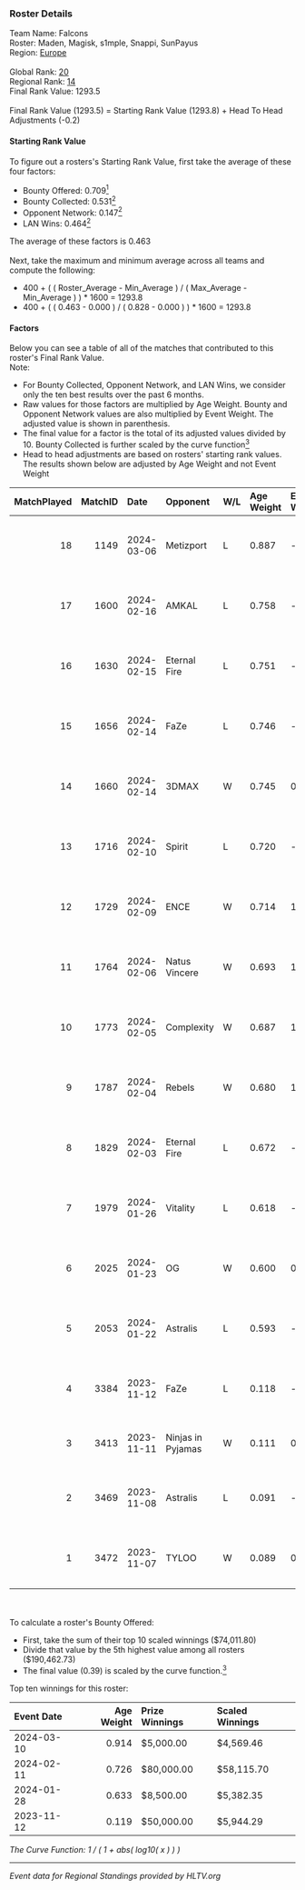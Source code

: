 ### Roster Details<br />
Team Name: Falcons<br />
Roster: Maden, Magisk, s1mple, Snappi, SunPayus<br />
Region: [Europe]( ../standings_europe.md)<br />
<br />
Global Rank: [20](../standings_global.md)<br />
Regional Rank: [14]( ../standings_europe.md)<br />
Final Rank Value:  1293.5<br />
<br />
Final Rank Value (1293.5) = Starting Rank Value (1293.8) + Head To Head Adjustments (-0.2)<br />

#### Starting Rank Value<br />
To figure out a rosters's Starting Rank Value, first take the average of these four factors:<br />
- Bounty Offered: 0.709[<sup>1</sup>](#table2)
- Bounty Collected: 0.531[<sup>2</sup>](#table1)
- Opponent Network: 0.147[<sup>2</sup>](#table1)
- LAN Wins: 0.464[<sup>2</sup>](#table1)

The average of these factors is 0.463<br />
<br />
Next, take the maximum and minimum average across all teams and compute the following:<br />
- 400 + ( ( Roster_Average - Min_Average ) / ( Max_Average - Min_Average ) ) * 1600 = 1293.8
- 400 + ( ( 0.463 - 0.000 ) / ( 0.828 - 0.000 ) ) * 1600 = 1293.8


#### Factors<br />
Below you can see a table of all of the matches that contributed to this roster's Final Rank Value.<br />
Note:<br />

- For Bounty Collected, Opponent Network, and LAN Wins, we consider only the ten best results over the past 6 months.
- Raw values for those factors are multiplied by Age Weight. Bounty and Opponent Network values are also multiplied by Event Weight. The adjusted value is shown in parenthesis.
- The final value for a factor is the total of its adjusted values divided by 10. Bounty Collected is further scaled by the curve function[<sup>3</sup>](#curveFunction)
- Head to head adjustments are based on rosters' starting rank values. The results shown below are adjusted by Age Weight and not Event Weight
<span id="table1"></span><br />


| MatchPlayed | MatchID | Date       | Opponent          | W/L | Age Weight | Event Weight | Bounty Collected | Opponent Network | LAN Wins  | H2H Adjustment | Participating Roster                     |
| -: | -: | :- | :- | :- | :- | :- | :- | :- | :- | -: | :- |
|          18 |    1149 | 2024-03-06 | Metizport         | L   | 0.887      | -            | -                | -                | -         |         -23.36 | Maden, Magisk, s1mple, Snappi, SunPayus  |
|          17 |    1600 | 2024-02-16 | AMKAL             | L   | 0.758      | -            | -                | -                | -         |         -20.35 | BOROS, Maden, Magisk, Snappi, SunPayus   |
|          16 |    1630 | 2024-02-15 | Eternal Fire      | L   | 0.751      | -            | -                | -                | -         |          -4.08 | BOROS, Maden, Magisk, Snappi, SunPayus   |
|          15 |    1656 | 2024-02-14 | FaZe              | L   | 0.746      | -            | -                | -                | -         |          -0.65 | BOROS, Maden, Magisk, Snappi, SunPayus   |
|          14 |    1660 | 2024-02-14 | 3DMAX             | W   | 0.745      | 0.143        | 0.048 (0.005)    | 0.801 (0.085)    | 1 (0.745) |           3.09 | BOROS, Maden, Magisk, Snappi, SunPayus   |
|          13 |    1716 | 2024-02-10 | Spirit            | L   | 0.720      | -            | -                | -                | -         |          -0.99 | BOROS, Maden, Magisk, Snappi, SunPayus   |
|          12 |    1729 | 2024-02-09 | ENCE              | W   | 0.714      | 1.000        | 0.299 (0.214)    | 0.446 (0.318)    | 1 (0.714) |          12.75 | BOROS, Maden, Magisk, Snappi, SunPayus   |
|          11 |    1764 | 2024-02-06 | Natus Vincere     | W   | 0.693      | 1.000        | 1.000 (0.693)    | 0.499 (0.346)    | 1 (0.693) |          21.19 | BOROS, Maden, Magisk, Snappi, SunPayus   |
|          10 |    1773 | 2024-02-05 | Complexity        | W   | 0.687      | 1.000        | 0.264 (0.181)    | 0.353 (0.242)    | 1 (0.687) |          12.96 | BOROS, Maden, Magisk, Snappi, SunPayus   |
|           9 |    1787 | 2024-02-04 | Rebels            | W   | 0.680      | 1.000        | 0.050 (0.034)    | 0.360 (0.245)    | 1 (0.680) |           2.32 | BOROS, Maden, Magisk, Snappi, SunPayus   |
|           8 |    1829 | 2024-02-03 | Eternal Fire      | L   | 0.672      | -            | -                | -                | -         |          -2.82 | BOROS, Maden, Magisk, Snappi, SunPayus   |
|           7 |    1979 | 2024-01-26 | Vitality          | L   | 0.618      | -            | -                | -                | -         |          -0.97 | BOROS, Maden, Magisk, Snappi, SunPayus   |
|           6 |    2025 | 2024-01-23 | OG                | W   | 0.600      | 0.581        | 0.497 (0.173)    | 0.553 (0.193)    | 1 (0.600) |           9.75 | BOROS, Maden, Magisk, Snappi, SunPayus   |
|           5 |    2053 | 2024-01-22 | Astralis          | L   | 0.593      | -            | -                | -                | -         |          -6.85 | BOROS, Maden, Magisk, Snappi, SunPayus   |
|           4 |    3384 | 2023-11-12 | FaZe              | L   | 0.118      | -            | -                | -                | -         |          -0.07 | Maden, NertZ, Snappi, SunPayus, VLDN     |
|           3 |    3413 | 2023-11-11 | Ninjas in Pyjamas | W   | 0.111      | 0.769        | 0.058 (0.005)    | 0.069 (0.006)    | 1 (0.111) |           0.29 | es3tag, headtr1ck, k0nfig, maxster, REZ  |
|           2 |    3469 | 2023-11-08 | Astralis          | L   | 0.091      | -            | -                | -                | -         |          -2.73 | b0RUP, blameF, Buzz, device, Staehr      |
|           1 |    3472 | 2023-11-07 | TYLOO             | W   | 0.089      | 0.769        | 0.055 (0.004)    | 0.490 (0.034)    | 1 (0.089) |           0.27 | advent, JamYoung, kaze, Mercury, Moseyuh |

<br />
<span id="table2"></span><br />
To calculate a roster's Bounty Offered:<br />

- First, take the sum of their top 10 scaled winnings ($74,011.80)
- Divide that value by the 5th highest value among all rosters ($190,462.73)
- The final value (0.39) is scaled by the curve function.[<sup>3</sup>](#curveFunction)

Top ten winnings for this roster:<br />

| Event Date | Age Weight | Prize Winnings | Scaled Winnings |
| :- | -: | :- | :- |
| 2024-03-10 |      0.914 | $5,000.00      | $4,569.46       |
| 2024-02-11 |      0.726 | $80,000.00     | $58,115.70      |
| 2024-01-28 |      0.633 | $8,500.00      | $5,382.35       |
| 2023-11-12 |      0.119 | $50,000.00     | $5,944.29       |


<span id="curveFunction"></span>_The Curve Function: 1 / ( 1 + abs( log10( x ) ) )_<br />

---
_Event data for Regional Standings provided by HLTV.org_<br />
